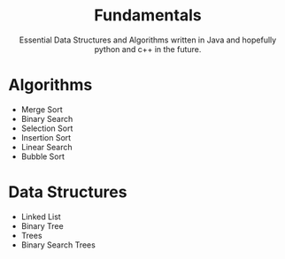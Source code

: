 <h1 align="center">Fundamentals</h1>
<div align="center">
	Essential Data Structures and Algorithms written in Java and hopefully python and c++ in the future.
</div>

# Algorithms
- Merge Sort
- Binary Search
- Selection Sort
- Insertion Sort
- Linear Search 
- Bubble Sort



# Data Structures
- Linked List
- Binary Tree
- Trees
- Binary Search Trees
